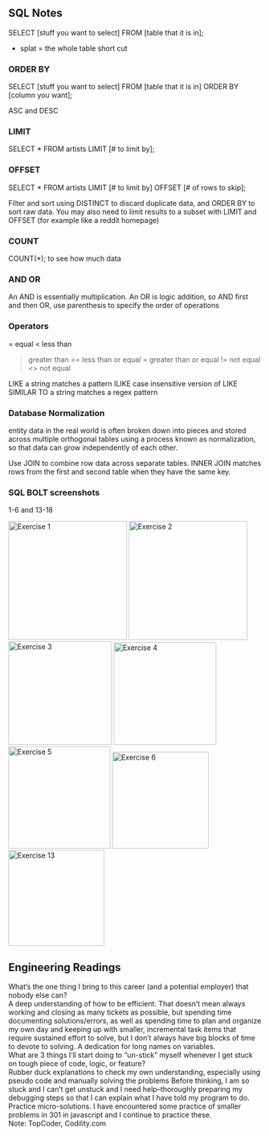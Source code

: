 ## SQL Notes

SELECT [stuff you want to select] FROM [table that it is in]; 
* splat = the whole table short cut

### ORDER BY
SELECT [stuff you want to select] FROM [table that it is in] ORDER BY [column you want]; 

  ASC and DESC

### LIMIT
SELECT * FROM artists LIMIT [# to limit by]; 

### OFFSET
SELECT * FROM artists LIMIT [# to limit by] OFFSET [# of rows to skip];

Filter and sort using DISTINCT to discard duplicate data, and ORDER BY to sort raw data. You may also need to limit results to a subset with LIMIT and OFFSET (for example like a reddit homepage)

### COUNT
COUNT(*); 
to see how much data


### AND OR
An AND is essentially multiplication. An OR is logic addition, so AND first and then OR, use parenthesis to specify the order of operations


### Operators
= equal
< less than
> greater than
<= less than or equal
>= greater than or equal
!= not equal
<> not equal 

LIKE a string matches a pattern
ILIKE case insensitive version of LIKE
SIMILAR TO a string matches a regex pattern

### Database Normalization

entity data in the real world is often broken down into pieces and stored across multiple orthogonal tables using a process known as normalization, so that data can grow independently of each other. 

Use JOIN to combine row data across separate tables. 
INNER JOIN matches rows from the first and second table when they have the same key. 

### SQL BOLT screenshots
1-6 and 13-18

<img width="236" alt="Exercise 1" src="https://user-images.githubusercontent.com/96095918/225795921-d6f11cc9-e4e5-4635-9cb2-13c2f24bff40.png">
<img width="236" alt="Exercise 2" src="https://user-images.githubusercontent.com/96095918/225796052-d711f1c4-3240-4f78-9401-a9d587b9760e.png">
<img width="206" alt="Exercise 3" src="https://user-images.githubusercontent.com/96095918/225795508-fcc3642d-2d3d-4710-adac-6c648cca4390.png">
<img width="204" alt="Exercise 4" src="https://user-images.githubusercontent.com/96095918/225801624-64b23952-cb00-4268-b586-fb6cd649a3d9.png">
<img width="203" alt="Exercise 5" src="https://user-images.githubusercontent.com/96095918/225805150-61b7bc16-826c-4361-8379-4b6cdeb48b6a.png">
<img width="192" alt="Exercise 6" src="https://user-images.githubusercontent.com/96095918/225806422-1b7b302e-82f4-4640-bf31-106b52901589.png">
<img width="191" alt="Exercise 13" src="https://user-images.githubusercontent.com/96095918/225807577-926aa09b-1e05-4a87-b0a2-3efdf14cf956.png">



## Engineering Readings

What’s the one thing I bring to this career (and a potential employer) that nobody else can?
<br>
 A deep understanding of how to be efficient. That doesn’t mean always working and closing as many tickets as possible, but spending time documenting solutions/errors, as well as spending time to plan and organize my own day and keeping up with smaller, incremental task items that require sustained effort to solve, but I don’t always have big blocks of time to devote to solving. A dedication for long names on variables. 
 <br>
What are 3 things I’ll start doing to “un-stick” myself whenever I get stuck on tough piece of code, logic, or feature?
<br>
Rubber duck explanations to check my own understanding, especially using pseudo code and manually solving the problems
Before thinking, I am so stuck and I can’t get unstuck and I need help–thoroughly preparing my debugging steps so that I can explain what I have told my program to do. 
Practice micro-solutions. I have encountered some practice of smaller problems in 301 in javascript and I continue to practice these. 
<br>
Note: TopCoder, Codility.com



